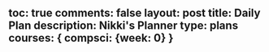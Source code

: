 




toc: true
comments: false
layout: post
title: Daily Plan 
description: Nikki's Planner
type: plans
courses: { compsci: {week: 0} }
---


